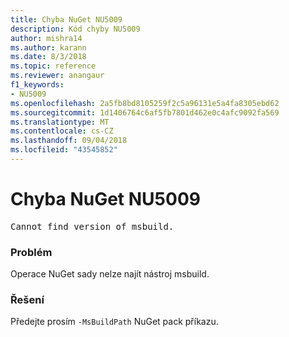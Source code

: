 ```yaml
---
title: Chyba NuGet NU5009
description: Kód chyby NU5009
author: mishra14
ms.author: karann
ms.date: 8/3/2018
ms.topic: reference
ms.reviewer: anangaur
f1_keywords:
- NU5009
ms.openlocfilehash: 2a5fb8bd8105259f2c5a96131e5a4fa8305ebd62
ms.sourcegitcommit: 1d1406764c6af5fb7801d462e0c4afc9092fa569
ms.translationtype: MT
ms.contentlocale: cs-CZ
ms.lasthandoff: 09/04/2018
ms.locfileid: "43545852"
---
```

# <a name="nuget-error-nu5009"></a>Chyba NuGet NU5009
<pre>Cannot find version of msbuild.</pre>

### <a name="issue"></a>Problém

Operace NuGet sady nelze najít nástroj msbuild.


### <a name="solution"></a>Řešení

Předejte prosím `-MsBuildPath` NuGet pack příkazu.

